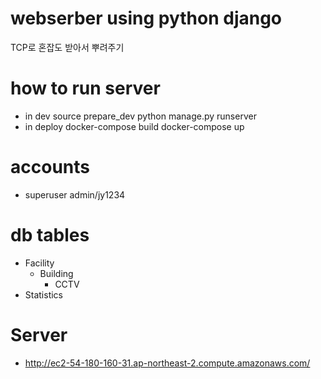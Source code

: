 # webserber using python django
TCP로 혼잡도 받아서 뿌려주기

# how to run server
- in dev
    source prepare_dev
    python manage.py runserver
- in deploy
    docker-compose build
    docker-compose up

# accounts
- superuser
    admin/jy1234

# db tables
- Facility
  - Building
    - CCTV
- Statistics

# Server
- http://ec2-54-180-160-31.ap-northeast-2.compute.amazonaws.com/

